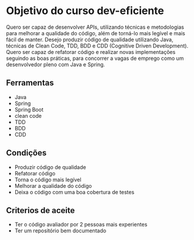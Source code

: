 # Objetivo do curso dev-eficiente

Quero ser capaz de desenvolver APIs, utilizando técnicas e metodologias para melhorar a qualidade do código, além de torná-lo mais legível e mais fácil de manter. Desejo produzir código de qualidade utilizando Java, técnicas de Clean Code, TDD, BDD e CDD (Cognitive Driven Development). Quero ser capaz de refatorar código e realizar novas implementações seguindo as boas práticas, para concorrer a vagas de emprego como um desenvolvedor pleno com Java e Spring.

## Ferramentas

- Java
- Spring
- Spring Boot
- clean code
- TDD
- BDD
- CDD

## Condições

- Produzir código de qualidade
- Refatorar código
- Torna o código mais legível
- Melhorar a qualidade do código
- Deixa o código com uma boa cobertura de testes

## Criterios de aceite

- Ter o código avaliador por 2 pessoas mais experientes
- Ter um repositório bem documentado
